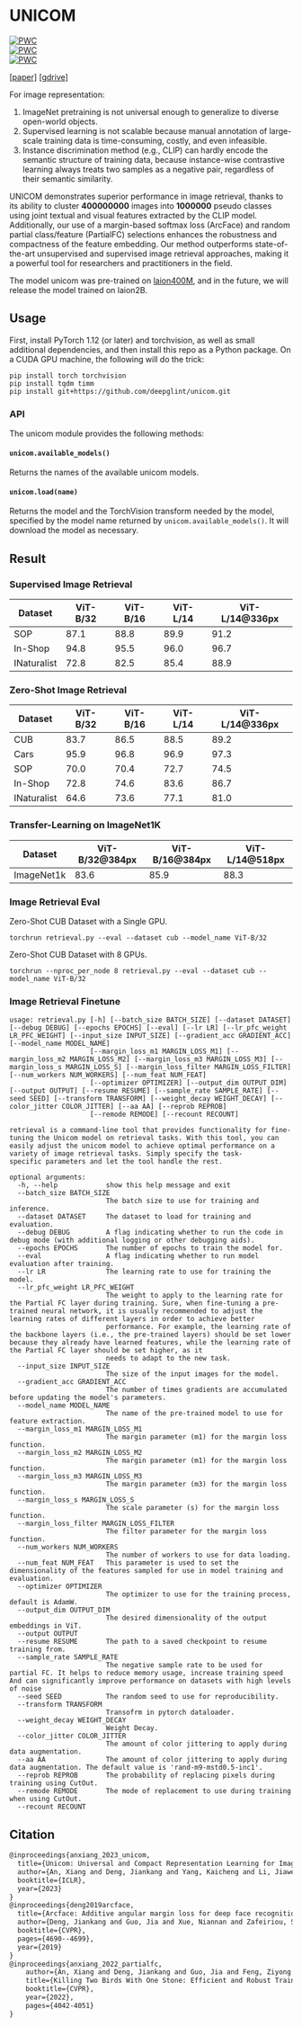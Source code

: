 # UNICOM  

	
[![PWC](https://img.shields.io/endpoint.svg?url=https://paperswithcode.com/badge/unicom-universal-and-compact-representation/metric-learning-on-in-shop-1)](https://paperswithcode.com/sota/metric-learning-on-in-shop-1?p=unicom-universal-and-compact-representation)  
[![PWC](https://img.shields.io/endpoint.svg?url=https://paperswithcode.com/badge/unicom-universal-and-compact-representation/image-retrieval-on-sop)](https://paperswithcode.com/sota/image-retrieval-on-sop?p=unicom-universal-and-compact-representation)  
[![PWC](https://img.shields.io/endpoint.svg?url=https://paperswithcode.com/badge/unicom-universal-and-compact-representation/image-retrieval-on-inaturalist)](https://paperswithcode.com/sota/image-retrieval-on-inaturalist?p=unicom-universal-and-compact-representation)

[[paper]](https://arxiv.org/abs/2304.05884) [[gdrive]](https://drive.google.com/drive/folders/18wsNgZeNpjKAcIrWoffJ8o9UqmMHUBqN?usp=share_link)

For image representation:
1. ImageNet pretraining is not universal enough to generalize to diverse open-world objects.
2. Supervised learning is not scalable because manual annotation of large-scale training data is time-consuming, costly, and even infeasible.
3. Instance discrimination method (e.g., CLIP) can hardly encode the semantic structure of training data, because instance-wise contrastive learning always treats two samples as a negative pair, regardless of their semantic similarity.

UNICOM demonstrates superior performance in image retrieval, thanks to its ability to cluster **400000000** images into **1000000** pseudo classes using joint textual and visual features extracted by the CLIP model. Additionally, our use of a margin-based softmax loss (ArcFace) and random partial class/feature (PartialFC) selections enhances the robustness and compactness of the feature embedding. Our method outperforms state-of-the-art unsupervised and supervised image retrieval approaches, making it a powerful tool for researchers and practitioners in the field.

The model unicom was pre-trained on [laion400M](https://laion.ai/blog/laion-400-open-dataset/), and in the future, we will release the model trained on laion2B.


## Usage
First, install PyTorch 1.12 (or later) and torchvision, as well as small additional dependencies, and then install this repo as a Python package.
On a CUDA GPU machine, the following will do the trick:

```shell
pip install torch torchvision
pip install tqdm timm
pip install git+https://github.com/deepglint/unicom.git
```

### API

The unicom module provides the following methods:

#### `unicom.available_models()`

Returns the names of the available unicom models.

#### `unicom.load(name)`

Returns the model and the TorchVision transform needed by the model, specified by the model name returned by `unicom.available_models()`. It will download the model as necessary.

## Result

### Supervised Image Retrieval

| Dataset     | ViT-B/32 | ViT-B/16 | ViT-L/14 | ViT-L/14@336px |
|-------------|----------|----------|----------|----------------|
| SOP         | 87.1     | 88.8     | 89.9     | 91.2           |
| In-Shop     | 94.8     | 95.5     | 96.0     | 96.7           |
| INaturalist | 72.8     | 82.5     | 85.4     | 88.9           |

### Zero-Shot Image Retrieval

| Dataset     | ViT-B/32 | ViT-B/16 | ViT-L/14 | ViT-L/14@336px |
|-------------|----------|----------|----------|----------------|
| CUB         | 83.7     | 86.5     | 88.5     | 89.2           |
| Cars        | 95.9     | 96.8     | 96.9     | 97.3           |
| SOP         | 70.0     | 70.4     | 72.7     | 74.5           |
| In-Shop     | 72.8     | 74.6     | 83.6     | 86.7           |
| INaturalist | 64.6     | 73.6     | 77.1     | 81.0           |


### Transfer-Learning on ImageNet1K

| Dataset    | ViT-B/32@384px | ViT-B/16@384px | ViT-L/14@518px |
|------------|----------------|----------------|----------------|
| ImageNet1k | 83.6           | 85.9           | 88.3           |


### Image Retrieval Eval
Zero-Shot CUB Dataset with a Single GPU.  

```shell
torchrun retrieval.py --eval --dataset cub --model_name ViT-B/32
```

Zero-Shot CUB Dataset with 8 GPUs.

```shell
torchrun --nproc_per_node 8 retrieval.py --eval --dataset cub --model_name ViT-B/32
```

### Image Retrieval Finetune
```shell
usage: retrieval.py [-h] [--batch_size BATCH_SIZE] [--dataset DATASET] [--debug DEBUG] [--epochs EPOCHS] [--eval] [--lr LR] [--lr_pfc_weight LR_PFC_WEIGHT] [--input_size INPUT_SIZE] [--gradient_acc GRADIENT_ACC] [--model_name MODEL_NAME]
                    [--margin_loss_m1 MARGIN_LOSS_M1] [--margin_loss_m2 MARGIN_LOSS_M2] [--margin_loss_m3 MARGIN_LOSS_M3] [--margin_loss_s MARGIN_LOSS_S] [--margin_loss_filter MARGIN_LOSS_FILTER] [--num_workers NUM_WORKERS] [--num_feat NUM_FEAT]
                    [--optimizer OPTIMIZER] [--output_dim OUTPUT_DIM] [--output OUTPUT] [--resume RESUME] [--sample_rate SAMPLE_RATE] [--seed SEED] [--transform TRANSFORM] [--weight_decay WEIGHT_DECAY] [--color_jitter COLOR_JITTER] [--aa AA] [--reprob REPROB]
                    [--remode REMODE] [--recount RECOUNT]

retrieval is a command-line tool that provides functionality for fine-tuning the Unicom model on retrieval tasks. With this tool, you can easily adjust the unicom model to achieve optimal performance on a variety of image retrieval tasks. Simply specify the task-
specific parameters and let the tool handle the rest.

optional arguments:
  -h, --help            show this help message and exit
  --batch_size BATCH_SIZE
                        The batch size to use for training and inference.
  --dataset DATASET     The dataset to load for training and evaluation.
  --debug DEBUG         A flag indicating whether to run the code in debug mode (with additional logging or other debugging aids).
  --epochs EPOCHS       The number of epochs to train the model for.
  --eval                A flag indicating whether to run model evaluation after training.
  --lr LR               The learning rate to use for training the model.
  --lr_pfc_weight LR_PFC_WEIGHT
                        The weight to apply to the learning rate for the Partial FC layer during training. Sure, when fine-tuning a pre-trained neural network, it is usually recommended to adjust the learning rates of different layers in order to achieve better
                        performance. For example, the learning rate of the backbone layers (i.e., the pre-trained layers) should be set lower because they already have learned features, while the learning rate of the Partial FC layer should be set higher, as it
                        needs to adapt to the new task.
  --input_size INPUT_SIZE
                        The size of the input images for the model.
  --gradient_acc GRADIENT_ACC
                        The number of times gradients are accumulated before updating the model's parameters.
  --model_name MODEL_NAME
                        The name of the pre-trained model to use for feature extraction.
  --margin_loss_m1 MARGIN_LOSS_M1
                        The margin parameter (m1) for the margin loss function.
  --margin_loss_m2 MARGIN_LOSS_M2
                        The margin parameter (m1) for the margin loss function.
  --margin_loss_m3 MARGIN_LOSS_M3
                        The margin parameter (m3) for the margin loss function.
  --margin_loss_s MARGIN_LOSS_S
                        The scale parameter (s) for the margin loss function.
  --margin_loss_filter MARGIN_LOSS_FILTER
                        The filter parameter for the margin loss function.
  --num_workers NUM_WORKERS
                        The number of workers to use for data loading.
  --num_feat NUM_FEAT   This parameter is used to set the dimensionality of the features sampled for use in model training and evaluation.
  --optimizer OPTIMIZER
                        The optimizer to use for the training process, default is AdamW.
  --output_dim OUTPUT_DIM
                        The desired dimensionality of the output embeddings in ViT.
  --output OUTPUT
  --resume RESUME       The path to a saved checkpoint to resume training from.
  --sample_rate SAMPLE_RATE
                        The negative sample rate to be used for partial FC. It helps to reduce memory usage, increase training speed And can significantly improve performance on datasets with high levels of noise
  --seed SEED           The random seed to use for reproducibility.
  --transform TRANSFORM
                        Transofrm in pytorch dataloader.
  --weight_decay WEIGHT_DECAY
                        Weight Decay.
  --color_jitter COLOR_JITTER
                        The amount of color jittering to apply during data augmentation.
  --aa AA               The amount of color jittering to apply during data augmentation. The default value is 'rand-m9-mstd0.5-inc1'.
  --reprob REPROB       The probability of replacing pixels during training using CutOut.
  --remode REMODE       The mode of replacement to use during training when using CutOut.
  --recount RECOUNT
```

## Citation

```latex
@inproceedings{anxiang_2023_unicom,
  title={Unicom: Universal and Compact Representation Learning for Image Retrieval},
  author={An, Xiang and Deng, Jiankang and Yang, Kaicheng and Li, Jiawei and Feng, Ziyong and Guo, Jia and Yang, Jing and Liu, Tongliang},
  booktitle={ICLR},
  year={2023}
}
@inproceedings{deng2019arcface,
  title={Arcface: Additive angular margin loss for deep face recognition},
  author={Deng, Jiankang and Guo, Jia and Xue, Niannan and Zafeiriou, Stefanos},
  booktitle={CVPR},
  pages={4690--4699},
  year={2019}
}
@inproceedings{anxiang_2022_partialfc,
    author={An, Xiang and Deng, Jiankang and Guo, Jia and Feng, Ziyong and Zhu, XuHan and Yang, Jing and Liu, Tongliang},
    title={Killing Two Birds With One Stone: Efficient and Robust Training of Face Recognition CNNs by Partial FC},
    booktitle={CVPR},
    year={2022},
    pages={4042-4051}
}
```
